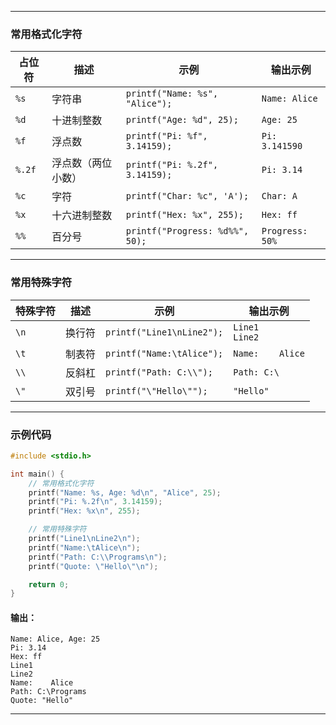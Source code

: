 

---

### **常用格式化字符**

| 占位符 | 描述               | 示例                            | 输出示例        |
| ------ | ------------------ | ------------------------------- | --------------- |
| `%s`   | 字符串             | `printf("Name: %s", "Alice");`  | `Name: Alice`   |
| `%d`   | 十进制整数         | `printf("Age: %d", 25);`        | `Age: 25`       |
| `%f`   | 浮点数             | `printf("Pi: %f", 3.14159);`    | `Pi: 3.141590`  |
| `%.2f` | 浮点数（两位小数） | `printf("Pi: %.2f", 3.14159);`  | `Pi: 3.14`      |
| `%c`   | 字符               | `printf("Char: %c", 'A');`      | `Char: A`       |
| `%x`   | 十六进制整数       | `printf("Hex: %x", 255);`       | `Hex: ff`       |
| `%%`   | 百分号             | `printf("Progress: %d%%", 50);` | `Progress: 50%` |

---

### **常用特殊字符**

| 特殊字符 | 描述   | 示例                      | 输出示例           |
| -------- | ------ | ------------------------- | ------------------ |
| `\n`     | 换行符 | `printf("Line1\nLine2");` | `Line1`<br>`Line2` |
| `\t`     | 制表符 | `printf("Name:\tAlice");` | `Name:    Alice`   |
| `\\`     | 反斜杠 | `printf("Path: C:\\");`   | `Path: C:\`        |
| `\"`     | 双引号 | `printf("\"Hello\"");`    | `"Hello"`          |

---

### **示例代码**
```c
#include <stdio.h>

int main() {
    // 常用格式化字符
    printf("Name: %s, Age: %d\n", "Alice", 25);
    printf("Pi: %.2f\n", 3.14159);
    printf("Hex: %x\n", 255);

    // 常用特殊字符
    printf("Line1\nLine2\n");
    printf("Name:\tAlice\n");
    printf("Path: C:\\Programs\n");
    printf("Quote: \"Hello\"\n");

    return 0;
}
```

#### 输出：
```
Name: Alice, Age: 25
Pi: 3.14
Hex: ff
Line1
Line2
Name:    Alice
Path: C:\Programs
Quote: "Hello"
```

---


